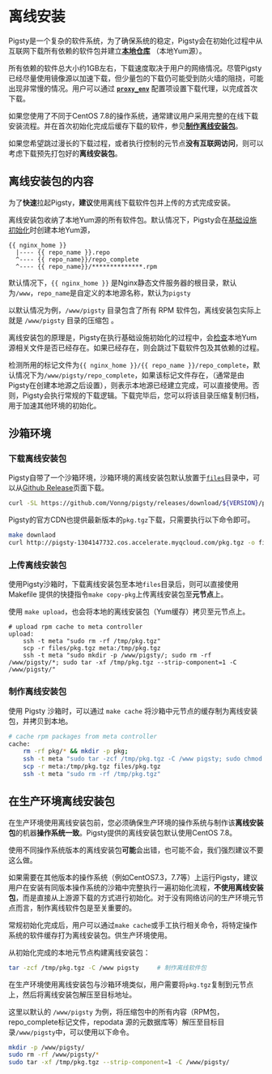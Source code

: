 # 离线安装


Pigsty是一个复杂的软件系统，为了确保系统的稳定，Pigsty会在初始化过程中从互联网下载所有依赖的软件包并建立[**本地仓库**](v-infra#repo) （本地Yum源）。

所有依赖的软件总大小约1GB左右，下载速度取决于用户的网络情况。尽管Pigsty已经尽量使用镜像源以加速下载，但少量包的下载仍可能受到防火墙的阻挠，可能出现非常慢的情况。用户可以通过 [**`proxy_env`**](v-infra.md#proxy_env) 配置项设置下载代理，以完成首次下载。

如果您使用了不同于CentOS 7.8的操作系统，通常建议用户采用完整的在线下载安装流程。并在首次初始化完成后缓存下载的软件，参见[**制作离线安装包**](#制作离线安装包)。

如果您希望跳过漫长的下载过程，或者执行控制的元节点**没有互联网访问**，则可以考虑下载预先打包好的**离线安装包**。



## 离线安装包的内容

为了**快速**拉起Pigsty，**建议**使用离线下载软件包并上传的方式完成安装。

离线安装包收纳了本地Yum源的所有软件包。默认情况下，Pigsty会在[基础设施初始化](p-meta)时创建本地Yum源，

```
{{ nginx_home }}
  |---- {{ repo_name }}.repo
  ^---- {{ repo_name}}/repo_complete
  ^---- {{ repo_name}}/**************.rpm
```

默认情况下，`{{ nginx_home }}` 是Nginx静态文件服务器的根目录，默认为`/www`，`repo_name`是自定义的本地源名称，默认为`pigsty`

以默认情况为例，`/www/pigsty` 目录包含了所有 RPM 软件包，离线安装包实际上就是 `/www/pigsty` 目录的压缩包 。

离线安装包的原理是，Pigsty在执行基础设施初始化的过程中，会[检查](https://github.com/Vonng/pigsty/blob/master/roles/repo/tasks/main.yml#L49)本地Yum源相关文件是否已经存在。如果已经存在，则会跳过下载软件包及其依赖的过程。

检测所用的标记文件为`{{ nginx_home }}/{{ repo_name }}/repo_complete`，默认情况下为`/www/pigsty/repo_complete`，如果该标记文件存在，（通常是由Pigsty在创建本地源之后设置），则表示本地源已经建立完成，可以直接使用。否则，Pigsty会执行常规的下载逻辑。下载完毕后，您可以将该目录压缩复制归档，用于加速其他环境的初始化。



## 沙箱环境

### 下载离线安装包

Pigsty自带了一个沙箱环境，沙箱环境的离线安装包默认放置于[`files`](https://github.com/Vonng/pigsty/tree/master/files)目录中，可以从[Github Release](https://github.com/Vonng/pigsty/releases)页面下载。

```bash
curl -SL https://github.com/Vonng/pigsty/releases/download/${VERSION}/pkg.tgz -o dist/${VERSION}/pkg.tgz
```

Pigsty的官方CDN也提供最新版本的`pkg.tgz`下载，只需要执行以下命令即可。

```bash
make downlaod
curl http://pigsty-1304147732.cos.accelerate.myqcloud.com/pkg.tgz -o files/pkg.tgz
```

### 上传离线安装包

使用Pigsty沙箱时，下载离线安装包至本地`files`目录后，则可以直接使用 Makefile 提供的快捷指令`make copy-pkg`上传离线安装包至**元节点**上。

使用 `make upload`，也会将本地的离线安装包（Yum缓存）拷贝至元节点上。

```shell
# upload rpm cache to meta controller
upload:
	ssh -t meta "sudo rm -rf /tmp/pkg.tgz"
	scp -r files/pkg.tgz meta:/tmp/pkg.tgz
	ssh -t meta "sudo mkdir -p /www/pigsty/; sudo rm -rf /www/pigsty/*; sudo tar -xf /tmp/pkg.tgz --strip-component=1 -C /www/pigsty/"
```

### 制作离线安装包

使用 Pigsty 沙箱时，可以通过 `make cache` 将沙箱中元节点的缓存制为离线安装包，并拷贝到本地。

```bash
# cache rpm packages from meta controller
cache:
	rm -rf pkg/* && mkdir -p pkg;
	ssh -t meta "sudo tar -zcf /tmp/pkg.tgz -C /www pigsty; sudo chmod a+r /tmp/pkg.tgz"
	scp -r meta:/tmp/pkg.tgz files/pkg.tgz
	ssh -t meta "sudo rm -rf /tmp/pkg.tgz"
```



## 在生产环境离线安装包

在生产环境使用离线安装包前，您必须确保生产环境的操作系统与制作该**离线安装包**的机器**操作系统一致**。Pigsty提供的离线安装包默认使用CentOS 7.8。

使用不同操作系统版本的离线安装包**可能**会出错，也可能不会，我们强烈建议不要这么做。

如果需要在其他版本的操作系统（例如CentOS7.3，7.7等）上运行Pigsty，建议用户在安装有同版本操作系统的沙箱中完整执行一遍初始化流程，**不使用离线安装包**，而是直接从上游源下载的方式进行初始化。对于没有网络访问的生产环境元节点而言，制作离线软件包是至关重要的。

常规初始化完成后，用户可以通过`make cache`或手工执行相关命令，将特定操作系统的软件缓存打为离线安装包。供生产环境使用。

从初始化完成的本地元节点构建离线安装包：

```bash
tar -zcf /tmp/pkg.tgz -C /www pigsty     # 制作离线软件包
```

在生产环境使用离线安装包与沙箱环境类似，用户需要将`pkg.tgz`复制到元节点上，然后将离线安装包解压至目标地址。

这里以默认的 `/www/pigsty` 为例，将压缩包中的所有内容（RPM包，repo_complete标记文件，repodata 源的元数据库等）解压至目标目录`/www/pigsty`中，可以使用以下命令。

```bash
mkdir -p /www/pigsty/
sudo rm -rf /www/pigsty/*
sudo tar -xf /tmp/pkg.tgz --strip-component=1 -C /www/pigsty/
```

